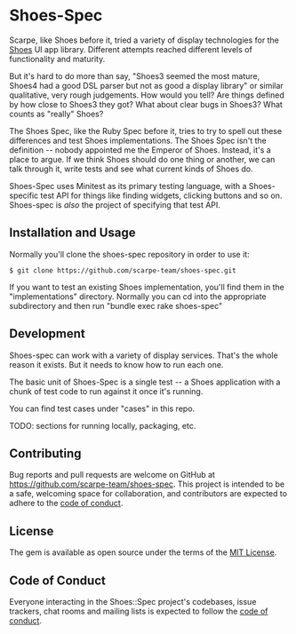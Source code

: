 # Shoes-Spec

Scarpe, like Shoes before it, tried a variety of display technologies for the [Shoes](https://shoesrb.com) UI app library. Different attempts reached different levels of functionality and maturity.

But it's hard to do more than say, "Shoes3 seemed the most mature, Shoes4 had a good DSL parser but not as good a display library" or similar qualitative, very rough judgements. How would you tell? Are things defined by how close to Shoes3 they got? What about clear bugs in Shoes3? What counts as "really" Shoes?

The Shoes Spec, like the Ruby Spec before it, tries to try to spell out these differences and test Shoes implementations. The Shoes Spec isn't the definition -- nobody appointed me the Emperor of Shoes. Instead, it's a place to argue. If we think Shoes should do one thing or another, we can talk through it, write tests and see what current kinds of Shoes do.

Shoes-Spec uses Minitest as its primary testing language, with a Shoes-specific test API for things like finding widgets, clicking buttons and so on. Shoes-spec is *also* the project of specifying that test API.

## Installation and Usage

Normally you'll clone the shoes-spec repository in order to use it:

    $ git clone https://github.com/scarpe-team/shoes-spec.git

If you want to test an existing Shoes implementation, you'll find them in the "implementations" directory. Normally you can cd into the appropriate subdirectory and then run "bundle exec rake shoes-spec"

## Development

Shoes-spec can work with a variety of display services. That's the whole reason it exists. But it needs to know how to run each one.

The basic unit of Shoes-Spec is a single test -- a Shoes application with a chunk of test code to run against it once it's running.

You can find test cases under "cases" in this repo.

TODO: sections for running locally, packaging, etc.

## Contributing

Bug reports and pull requests are welcome on GitHub at https://github.com/scarpe-team/shoes-spec. This project is intended to be a safe, welcoming space for collaboration, and contributors are expected to adhere to the [code of conduct](https://github.com/scarpe-team/shoes-spec/blob/main/CODE_OF_CONDUCT.md).

## License

The gem is available as open source under the terms of the [MIT License](https://opensource.org/licenses/MIT).

## Code of Conduct

Everyone interacting in the Shoes::Spec project's codebases, issue trackers, chat rooms and mailing lists is expected to follow the [code of conduct](https://github.com/scarpe-team/shoes-spec/blob/main/CODE_OF_CONDUCT.md).
